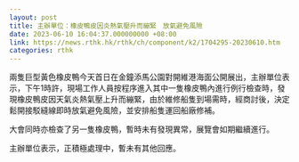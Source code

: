 ```yaml
---
layout: post
title: 主辦單位：橡皮鴨皮因炎熱氣壓升而繃緊　放氣避免風險
date: 2023-06-10 16:04:37.000000000 +08:00
link: https://news.rthk.hk/rthk/ch/component/k2/1704295-20230610.htm
categories: rthk
---
```


兩隻巨型黃色橡皮鴨今天首日在金鐘添馬公園對開維港海面公開展出，主辦單位表示，下午1時許，現場工作人員按程序進入其中一隻橡皮鴨內進行例行檢查時，發現橡皮鴨皮因天氣炎熱氣壓上升而繃緊，由於維修船隻到場需時，經商討後，決定鬆開接駁縫線即時放氣避免風險，並安排船隻運回船廠修補。

大會同時亦檢查了另一隻橡皮鴨，暫時未有發現異常，展覽會如期繼續進行。

主辦單位表示，正積極處理中，暫未有其他回應。
